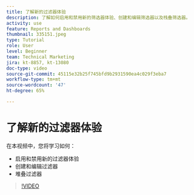 ```yaml
---
title: 了解新的过滤器体验
description: 了解如何启用和禁用新的筛选器体验、创建和编辑筛选器以及栈叠筛选器。
activity: use
feature: Reports and Dashboards
thumbnail: 335151.jpeg
type: Tutorial
role: User
level: Beginner
team: Technical Marketing
jira: kt-8857, kt-13080
doc-type: video
source-git-commit: 45115e32b25f745bfd9b2931590ea4c029f3eba7
workflow-type: tm+mt
source-wordcount: '47'
ht-degree: 65%

---
```



# 了解新的过滤器体验

在本视频中，您将学习如何：

* 启用和禁用新的过滤器体验
* 创建和编辑过滤器
* 堆叠过滤器

>[!VIDEO](https://video.tv.adobe.com/v/3419558/?quality=12&learn=on&enablevpops)
